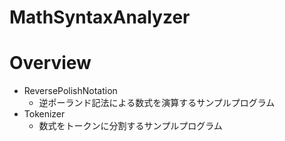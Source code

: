 # MathSyntaxAnalyzer

# Overview

- ReversePolishNotation
    - 逆ポーランド記法による数式を演算するサンプルプログラム
- Tokenizer
    - 数式をトークンに分割するサンプルプログラム

